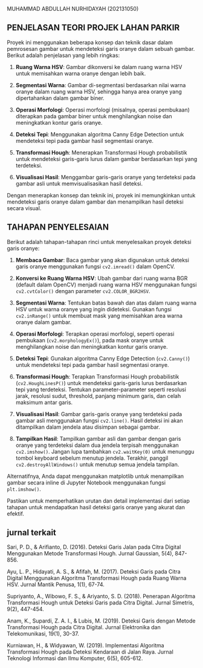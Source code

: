 MUHAMMAD ABDULLAH NURHIDAYAH
(202131050)
## PENJELASAN TEORI PROJEK LAHAN PARKIR

Proyek ini menggunakan beberapa konsep dan teknik dasar dalam pemrosesan gambar untuk mendeteksi garis oranye dalam sebuah gambar. Berikut adalah penjelasan yang lebih ringkas:

1. **Ruang Warna HSV**: Gambar dikonversi ke dalam ruang warna HSV untuk memisahkan warna oranye dengan lebih baik.

2. **Segmentasi Warna**: Gambar di-segmentasi berdasarkan nilai warna oranye dalam ruang warna HSV, sehingga hanya area oranye yang dipertahankan dalam gambar biner.

3. **Operasi Morfologi**: Operasi morfologi (misalnya, operasi pembukaan) diterapkan pada gambar biner untuk menghilangkan noise dan meningkatkan kontur garis oranye.

4. **Deteksi Tepi**: Menggunakan algoritma Canny Edge Detection untuk mendeteksi tepi pada gambar hasil segmentasi oranye.

5. **Transformasi Hough**: Menerapkan Transformasi Hough probabilistik untuk mendeteksi garis-garis lurus dalam gambar berdasarkan tepi yang terdeteksi.

6. **Visualisasi Hasil**: Menggambar garis-garis oranye yang terdeteksi pada gambar asli untuk memvisualisasikan hasil deteksi.

Dengan menerapkan konsep dan teknik ini, proyek ini memungkinkan untuk mendeteksi garis oranye dalam gambar dan menampilkan hasil deteksi secara visual.


## TAHAPAN PENYELESAIAN

Berikut adalah tahapan-tahapan rinci untuk menyelesaikan proyek deteksi garis oranye:

1. **Membaca Gambar**: Baca gambar yang akan digunakan untuk deteksi garis oranye menggunakan fungsi `cv2.imread()` dalam OpenCV.

2. **Konversi ke Ruang Warna HSV**: Ubah gambar dari ruang warna BGR (default dalam OpenCV) menjadi ruang warna HSV menggunakan fungsi `cv2.cvtColor()` dengan parameter `cv2.COLOR_BGR2HSV`.

3. **Segmentasi Warna**: Tentukan batas bawah dan atas dalam ruang warna HSV untuk warna oranye yang ingin dideteksi. Gunakan fungsi `cv2.inRange()` untuk membuat mask yang memisahkan area warna oranye dalam gambar.

4. **Operasi Morfologi**: Terapkan operasi morfologi, seperti operasi pembukaan (`cv2.morphologyEx()`), pada mask oranye untuk menghilangkan noise dan meningkatkan kontur garis oranye.

5. **Deteksi Tepi**: Gunakan algoritma Canny Edge Detection (`cv2.Canny()`) untuk mendeteksi tepi pada gambar hasil segmentasi oranye.

6. **Transformasi Hough**: Terapkan Transformasi Hough probabilistik (`cv2.HoughLinesP()`) untuk mendeteksi garis-garis lurus berdasarkan tepi yang terdeteksi. Tentukan parameter-parameter seperti resolusi jarak, resolusi sudut, threshold, panjang minimum garis, dan celah maksimum antar garis.

7. **Visualisasi Hasil**: Gambar garis-garis oranye yang terdeteksi pada gambar asli menggunakan fungsi `cv2.line()`. Hasil deteksi ini akan ditampilkan dalam jendela atau disimpan sebagai gambar.

8. **Tampilkan Hasil**: Tampilkan gambar asli dan gambar dengan garis oranye yang terdeteksi dalam dua jendela terpisah menggunakan `cv2.imshow()`. Jangan lupa tambahkan `cv2.waitKey(0)` untuk menunggu tombol keyboard sebelum menutup jendela. Terakhir, panggil `cv2.destroyAllWindows()` untuk menutup semua jendela tampilan.

Alternatifnya, Anda dapat menggunakan matplotlib untuk menampilkan gambar secara inline di Jupyter Notebook menggunakan fungsi `plt.imshow()`.

Pastikan untuk memperhatikan urutan dan detail implementasi dari setiap tahapan untuk mendapatkan hasil deteksi garis oranye yang akurat dan efektif.

## jurnal terkait
Sari, P. D., & Arifianto, D. (2016). Deteksi Garis Jalan pada Citra Digital Menggunakan Metode Transformasi Hough. Jurnal Gaussian, 5(4), 847-856.

Ayu, L. P., Hidayati, A. S., & Afifah, M. (2017). Deteksi Garis pada Citra Digital Menggunakan Algoritma Transformasi Hough pada Ruang Warna HSV. Jurnal Mantik Penusa, 1(1), 67-74.

Supriyanto, A., Wibowo, F. S., & Ariyanto, S. D. (2018). Penerapan Algoritma Transformasi Hough untuk Deteksi Garis pada Citra Digital. Jurnal Simetris, 9(2), 447-454.

Anam, K., Supardi, Z. A. I., & Lubis, M. (2019). Deteksi Garis dengan Metode Transformasi Hough pada Citra Digital. Jurnal Elektronika dan Telekomunikasi, 19(1), 30-37.

Kurniawan, H., & Widyawan, W. (2019). Implementasi Algoritma Transformasi Hough pada Deteksi Kendaraan di Jalan Raya. Jurnal Teknologi Informasi dan Ilmu Komputer, 6(5), 605-612.
